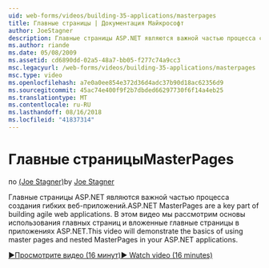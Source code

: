 ```yaml
---
uid: web-forms/videos/building-35-applications/masterpages
title: Главные страницы | Документация Майкрософт
author: JoeStagner
description: Главные страницы ASP.NET являются важной частью процесса создания гибких веб-приложений. В этом видео мы рассмотрим основы использования главных страниц и вложенные главные страницы в...
ms.author: riande
ms.date: 05/08/2009
ms.assetid: cd6890dd-02a5-48a7-bb05-f277c74a9cc3
msc.legacyurl: /web-forms/videos/building-35-applications/masterpages
msc.type: video
ms.openlocfilehash: a7e0a0ee854e372d36d4adc37b90d18ac62356d9
ms.sourcegitcommit: 45ac74e400f9f2b7dbded66297730f6f14a4eb25
ms.translationtype: MT
ms.contentlocale: ru-RU
ms.lasthandoff: 08/16/2018
ms.locfileid: "41837314"
---
```

<a name="masterpages"></a><span data-ttu-id="b630d-104">Главные страницы</span><span class="sxs-lookup"><span data-stu-id="b630d-104">MasterPages</span></span>
====================
<span data-ttu-id="b630d-105">по [(Joe Stagner)](https://github.com/JoeStagner)</span><span class="sxs-lookup"><span data-stu-id="b630d-105">by [Joe Stagner](https://github.com/JoeStagner)</span></span>

<span data-ttu-id="b630d-106">Главные страницы ASP.NET являются важной частью процесса создания гибких веб-приложений.</span><span class="sxs-lookup"><span data-stu-id="b630d-106">ASP.NET MasterPages are a key part of building agile web applications.</span></span> <span data-ttu-id="b630d-107">В этом видео мы рассмотрим основы использования главных страниц и вложенные главные страницы в приложениях ASP.NET.</span><span class="sxs-lookup"><span data-stu-id="b630d-107">This video will demonstrate the basics of using master pages and nested MasterPages in your ASP.NET applications.</span></span>

[<span data-ttu-id="b630d-108">&#9654;Просмотрите видео (16 минут)</span><span class="sxs-lookup"><span data-stu-id="b630d-108">&#9654; Watch video (16 minutes)</span></span>](https://channel9.msdn.com/Blogs/ASP-NET-Site-Videos/masterpages)
